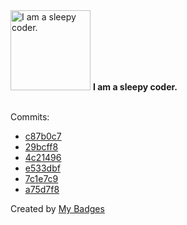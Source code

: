 <img src="https://my-badges.github.io/my-badges/sleepy-coder.png" alt="I am a sleepy coder." title="I am a sleepy coder." width="128">
<strong>I am a sleepy coder.</strong>
<br><br>

Commits:

- <a href="https://github.com/mmichie/m28/commit/c87b0c7041a1db8bf2864cc86670359a04fd7f97">c87b0c7</a>
- <a href="https://github.com/mmichie/m28/commit/29bcff84a53f090909462d65dd4cb814f7cd024d">29bcff8</a>
- <a href="https://github.com/mmichie/m28/commit/4c214964db94c945e0fa1846227dde99f3a6a2a4">4c21496</a>
- <a href="https://github.com/mmichie/m28/commit/e533dbfb23077224d924bc3639238b9782aaf2de">e533dbf</a>
- <a href="https://github.com/mmichie/m28/commit/7c1e7c97f79b92844efeb1e9f7e211142fcce6ee">7c1e7c9</a>
- <a href="https://github.com/mmichie/m28/commit/a75d7f8dc9dd447766a2e82985c370d95a42f976">a75d7f8</a>


Created by <a href="https://github.com/my-badges/my-badges">My Badges</a>